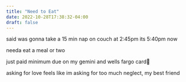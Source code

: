 ```yaml
---
title: "Need to Eat"
date: 2022-10-28T17:38:32-04:00
draft: false
---
```


said was gonna take a 15 min nap on couch at 2:45pm its 5:40pm now  

needa eat a meal or two  

just paid minimum due on my gemini and wells fargo card🤮  

asking for love feels 
like im asking for too much 
neglect, my best friend
